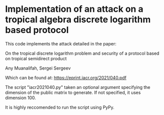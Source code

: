 # Implementation of an attack on a tropical algebra discrete logarithm based protocol
This code implements the attack detailed in the paper:

On the tropical discrete logarithm problem and security of a protocol based on tropical semidirect product

Any Muanalifah, Sergei Sergeev

Which can be found at:
https://eprint.iacr.org/2021/040.pdf

The script "iacr2021040.py" taken an optional argument specifying the dimension of the public matrix to generate. If not specified, it uses dimension 100.

It is highly reccomended to run the script using PyPy.

